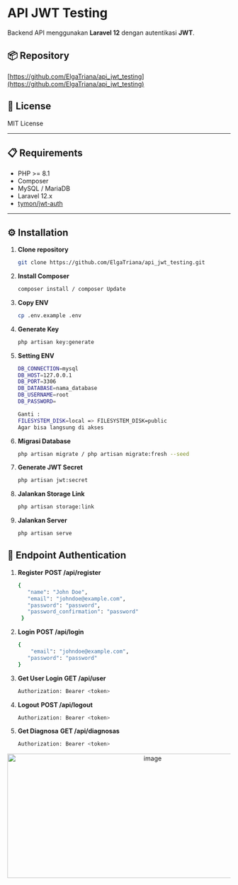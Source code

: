 # API JWT Testing

Backend API menggunakan **Laravel 12** dengan autentikasi **JWT**.

## 📦 Repository
[https://github.com/ElgaTriana/api_jwt_testing](https://github.com/ElgaTriana/api_jwt_testing)

## 📜 License
MIT License

---

## 📋 Requirements
- PHP >= 8.1
- Composer
- MySQL / MariaDB
- Laravel 12.x
- [tymon/jwt-auth](https://github.com/tymondesigns/jwt-auth)

---

## ⚙️ Installation

1. **Clone repository**
   ```bash
   git clone https://github.com/ElgaTriana/api_jwt_testing.git

2. **Install Composer**
   ```bash
   composer install / composer Update

3. **Copy ENV**
   ```bash
   cp .env.example .env

4. **Generate Key**
   ```bash
   php artisan key:generate

5. **Setting ENV**
   ```bash
   DB_CONNECTION=mysql
   DB_HOST=127.0.0.1
   DB_PORT=3306
   DB_DATABASE=nama_database
   DB_USERNAME=root
   DB_PASSWORD=

   Ganti :
   FILESYSTEM_DISK=local => FILESYSTEM_DISK=public
   Agar bisa langsung di akses

6. **Migrasi Database**
   ```bash
   php artisan migrate / php artisan migrate:fresh --seed

7. **Generate JWT Secret**
   ```bash
   php artisan jwt:secret

8. **Jalankan Storage Link**
   ```bash
   php artisan storage:link

9. **Jalankan Server**
   ```bash
   php artisan serve


## 🔑 Endpoint Authentication
1. **Register**
   **POST /api/register**
   ```bash
   {
      "name": "John Doe",
      "email": "johndoe@example.com",
      "password": "password",
      "password_confirmation": "password"
    }

2. **Login**
   **POST /api/login**
   ```bash
   {
       "email": "johndoe@example.com",
      "password": "password"
   }

3. **Get User Login**
   **GET /api/user**
   ```bash
   Authorization: Bearer <token>

4. **Logout**
   **POST /api/logout**
   ```bash
   Authorization: Bearer <token>

5. **Get Diagnosa**
   **GET /api/diagnosas**
   ```bash
   Authorization: Bearer <token>

<img style="text-align: center" width="640" height="281" alt="image" src="https://github.com/user-attachments/assets/16cf8563-e736-4af3-a326-ec0bc0a773e5" />


